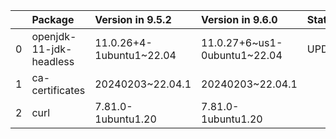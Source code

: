 <!-- markdown-link-check-disable -->

|    | Package                 | Version in 9.5.2         | Version in 9.6.0             | Status   |
|---:|:------------------------|:-------------------------|:-----------------------------|:---------|
|  0 | openjdk-11-jdk-headless | 11.0.26+4-1ubuntu1~22.04 | 11.0.27+6~us1-0ubuntu1~22.04 | UPDATED  |
|  1 | ca-certificates         | 20240203~22.04.1         | 20240203~22.04.1             |          |
|  2 | curl                    | 7.81.0-1ubuntu1.20       | 7.81.0-1ubuntu1.20           |          |